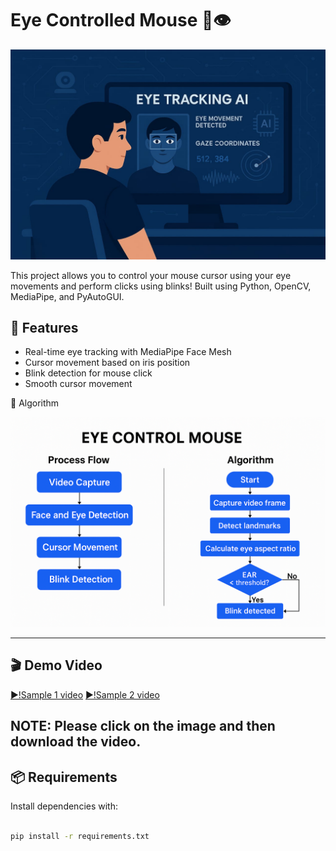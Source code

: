# Eye Controlled Mouse 🎯👁️
<p float="left">
  <img src="assets/Example.jpg" width="700" />
</p>

This project allows you to control your mouse cursor using your eye movements and perform clicks using blinks! Built using Python, OpenCV, MediaPipe, and PyAutoGUI.

## 🔧 Features

- Real-time eye tracking with MediaPipe Face Mesh
- Cursor movement based on iris position
- Blink detection for mouse click
- Smooth cursor movement

📸 Algorithm

<p float="left">  
  <img src="assets/Algorithm.png" width="700" />
</p>


---

## 🎬 Demo Video

[▶️!Sample 1 video](assets/video.mp4)
[▶️!Sample 2 video](assets/video1.mp4)

## NOTE: Please click on the image and then download the video.

## 📦 Requirements

Install dependencies with:

```bash

pip install -r requirements.txt

```
